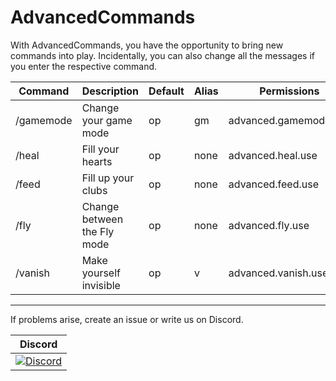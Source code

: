 # AdvancedCommands

With AdvancedCommands, you have the opportunity to bring new commands into play. Incidentally, you can also change all the messages if you enter the respective command.

Command | Description | Default | Alias | Permissions
--------- | ------------------- | ------- | ---------- | -----------
/gamemode | Change your game mode | op | gm | advanced.gamemode.use
/heal | Fill your hearts | op | none | advanced.heal.use
/feed | Fill up your clubs | op | none | advanced.feed.use
/fly | Change between the Fly mode | op | none | advanced.fly.use
/vanish | Make yourself invisible | op | v | advanced.vanish.use

----------------

If problems arise, create an issue or write us on Discord.

| Discord |
| :---: |
[![Discord](https://img.shields.io/discord/427472879072968714.svg?style=flat-square&label=discord&colorB=7289da)](https://discord.gg/Ce2aY25) |